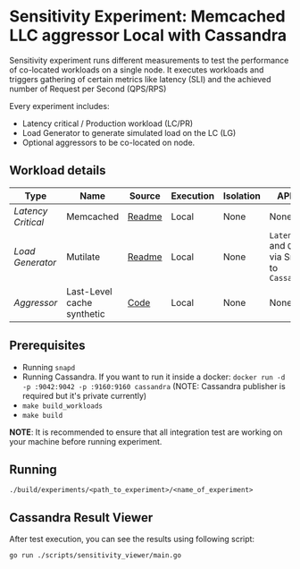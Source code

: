 # Sensitivity Experiment: Memcached LLC aggressor Local with Cassandra

Sensitivity experiment runs different measurements to test the performance of co-located workloads on a single node.
It executes workloads and triggers gathering of certain metrics like latency (SLI) and the achieved number of Request per Second (QPS/RPS)

Every experiment includes:
- Latency critical / Production workload (LC/PR)
- Load Generator to generate simulated load on the LC (LG)
- Optional aggressors to be co-located on node.

## Workload details

| Type | Name  | Source | Execution | Isolation | APMs |
| --- | --- | --- | --- | --- | --- |
| *Latency Critical* | Memcached | [Readme](../../../workloads/data_caching/memcached) | Local | None | None |
| *Load Generator* | Mutilate | [Readme](../../../workloads/data_caching/memcached) | Local | None | `Latency` and `QPS` via Snap to `Cassandra` |
| *Aggressor* | Last-Level cache synthetic | [Code](../../../workloads/low-level-aggressors/l3.c) | Local | None | None |

## Prerequisites
- Running `snapd`
- Running Cassandra. If you want to run it inside a docker: `docker run -d -p :9042:9042 -p :9160:9160 cassandra` (NOTE: Cassandra publisher is required but it's private currently)
- `make build_workloads`
- `make build`

**NOTE**: It is recommended to ensure that all integration test are working on your machine before running experiment.

## Running

`./build/experiments/<path_to_experiment>/<name_of_experiment>`

## Cassandra Result Viewer

After test execution, you can see the results using following script:

`go run ./scripts/sensitivity_viewer/main.go `